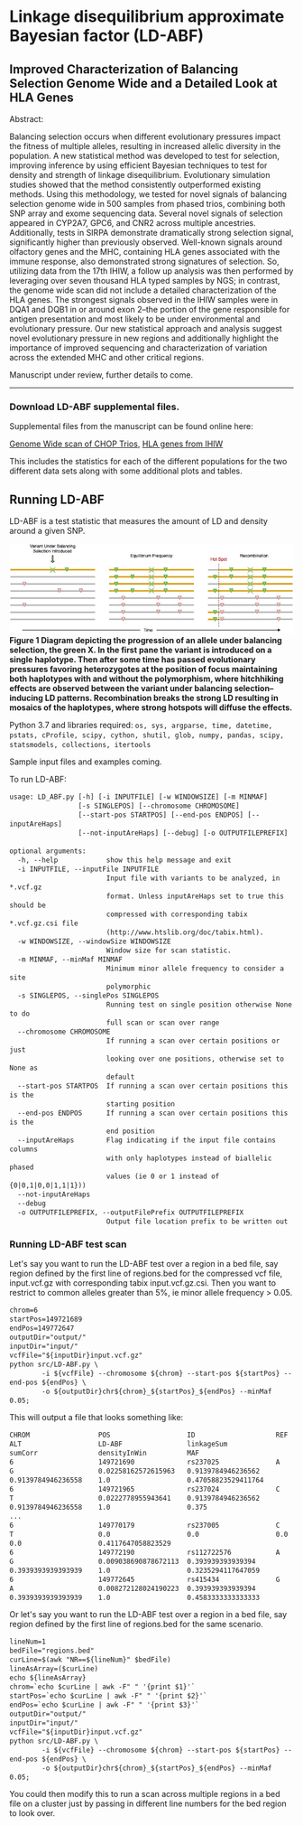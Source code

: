 # Linkage disequilibrium approximate Bayesian factor (LD-ABF) 
## Improved Characterization of Balancing Selection Genome Wide and a Detailed Look at HLA Genes

Abstract:

Balancing selection occurs when different evolutionary pressures impact the fitness of multiple alleles, resulting in increased allelic diversity in the population. A new statistical method was developed to test for selection, improving inference by using efficient Bayesian techniques to test for density and strength of linkage disequilibrium. Evolutionary simulation studies showed that the method consistently outperformed existing methods. Using this methodology, we tested for novel signals of balancing selection genome wide in 500 samples from phased trios, combining both SNP array and exome sequencing data. Several novel signals of selection appeared in CYP2A7, GPC6, and CNR2 across multiple ancestries. Additionally, tests in SIRPA demonstrate dramatically strong selection signal, significantly higher than previously observed. Well-known signals around olfactory genes and the MHC, containing HLA genes associated with the immune response, also demonstrated strong signatures of selection. So, utilizing data from the 17th IHIW, a follow up analysis was then performed by leveraging over seven thousand HLA typed samples by NGS; in contrast, the genome wide scan did not include a detailed characterization of the HLA genes.  The strongest signals observed in the IHIW samples were in DQA1 and DQB1 in or around exon 2–the portion of the gene responsible for antigen presentation and most likely to be under environmental and evolutionary pressure. Our new statistical approach and analysis suggest novel evolutionary pressure in new regions and additionally highlight the importance of improved sequencing and characterization of variation across the extended MHC and other critical regions.

Manuscript under review, further details to come.

-----------------------------------------------------
### Download LD-ABF supplemental files.

Supplemental files from the manuscript can be found online here:
 
[Genome Wide scan of CHOP Trios](https://upenn.box.com/s/yikbstl82z8g5negl7mbwd7epqapkab5), 
[HLA genes from IHIW](https://upenn.box.com/s/vqtso3lhyckwuud0qpjpkp1yd8hx636j)

This includes the statistics for each of the different populations for the two different data sets along with some additional plots and tables. 

## Running LD-ABF

LD-ABF is a test statistic that measures the amount of LD and density around a given SNP. 

![Figure 1](https://github.com/tris-10/LD-ABF/blob/main/figures/BalancingSelectionOverTime.jpg)**Figure 1 Diagram depicting the progression of an allele under balancing selection, the green X. In the first pane the variant is introduced on a single haplotype. Then after some time has passed evolutionary pressures favoring heterozygotes at the position of focus maintaining both haplotypes with and without the polymorphism, where hitchhiking effects are observed between the variant under balancing selection–inducing LD patterns.  Recombination breaks the strong LD resulting in mosaics of the haplotypes, where strong hotspots will diffuse the effects.**

Python 3.7 and libraries required: `os, sys, argparse, time, datetime, pstats, cProfile, scipy, cython, shutil, glob, numpy, pandas, scipy, statsmodels, collections, itertools` 

Sample input files and examples coming.

To run LD-ABF: 


```
usage: LD_ABF.py [-h] [-i INPUTFILE] [-w WINDOWSIZE] [-m MINMAF]
                 [-s SINGLEPOS] [--chromosome CHROMOSOME]
                 [--start-pos STARTPOS] [--end-pos ENDPOS] [--inputAreHaps]
                 [--not-inputAreHaps] [--debug] [-o OUTPUTFILEPREFIX]

optional arguments:
  -h, --help            show this help message and exit
  -i INPUTFILE, --inputFile INPUTFILE
                        Input file with variants to be analyzed, in *.vcf.gz
                        format. Unless inputAreHaps set to true this should be
                        compressed with corresponding tabix *.vcf.gz.csi file
                        (http://www.htslib.org/doc/tabix.html).
  -w WINDOWSIZE, --windowSize WINDOWSIZE
                        Window size for scan statistic.
  -m MINMAF, --minMaf MINMAF
                        Minimum minor allele frequency to consider a site
                        polymorphic
  -s SINGLEPOS, --singlePos SINGLEPOS
                        Running test on single position otherwise None to do
                        full scan or scan over range
  --chromosome CHROMOSOME
                        If running a scan over certain positions or just
                        looking over one positions, otherwise set to None as
                        default
  --start-pos STARTPOS  If running a scan over certain positions this is the
                        starting position
  --end-pos ENDPOS      If running a scan over certain positions this is the
                        end position
  --inputAreHaps        Flag indicating if the input file contains columns
                        with only haplotypes instead of biallelic phased
                        values (ie 0 or 1 instead of {0|0,1|0,0|1,1|1}))
  --not-inputAreHaps
  --debug
  -o OUTPUTFILEPREFIX, --outputFilePrefix OUTPUTFILEPREFIX
                        Output file location prefix to be written out
```



### Running LD-ABF test scan


Let's say you want to run the LD-ABF test over a region in a bed file, say region defined by the first line of regions.bed for the compressed vcf file, input.vcf.gz with corresponding tabix input.vcf.gz.csi. Then you want to restrict to common alleles greater than 5%, ie minor allele frequency > 0.05.

```
chrom=6
startPos=149721689
endPos=149772647
outputDir="output/"
inputDir="input/"
vcfFile="${inputDir}input.vcf.gz"
python src/LD-ABF.py \
        -i ${vcfFile} --chromosome ${chrom} --start-pos ${startPos} --end-pos ${endPos} \
        -o ${outputDir}chr${chrom}_${startPos}_${endPos} --minMaf 0.05;
```

This will output a file that looks something like:
```
CHROM                 POS                   ID                    REF                   ALT                   LD-ABF                linkageSum            sumCorr               densityInWin          MAF
6                     149721690             rs237025              A                     G                     0.02258162572615963   0.9139784946236562    0.9139784946236558    1.0                   0.47058823529411764
6                     149721965             rs237024              C                     T                     0.0222778955943641    0.9139784946236562    0.9139784946236558    1.0                   0.375
...
6                     149770179             rs237005              C                     T                     0.0                   0.0                   0.0                   0.0                   0.4117647058823529
6                     149772190             rs112722576           A                     G                     0.009038690878672113  0.393939393939394     0.3939393939393939    1.0                   0.3235294117647059
6                     149772645             rs415434              G                     A                     0.008272128024190223  0.393939393939394     0.3939393939393939    1.0                   0.4583333333333333
```


Or let's say you want to run the LD-ABF test over a region in a bed file, say region defined by the first line of regions.bed for the same scenario. 
 
```
lineNum=1
bedFile="regions.bed"
curLine=$(awk "NR==${lineNum}" $bedFile)
lineAsArray=($curLine)
echo ${lineAsArray}
chrom=`echo $curLine | awk -F" " '{print $1}'`
startPos=`echo $curLine | awk -F" " '{print $2}'`
endPos=`echo $curLine | awk -F" " '{print $3}'`
outputDir="output/"
inputDir="input/"
vcfFile="${inputDir}input.vcf.gz"
python src/LD-ABF.py \
        -i ${vcfFile} --chromosome ${chrom} --start-pos ${startPos} --end-pos ${endPos} \
        -o ${outputDir}chr${chrom}_${startPos}_${endPos} --minMaf 0.05;
```

You could then modify this to run a scan across multiple regions in a bed file on a cluster just by passing in different line numbers for the bed region to look over.  